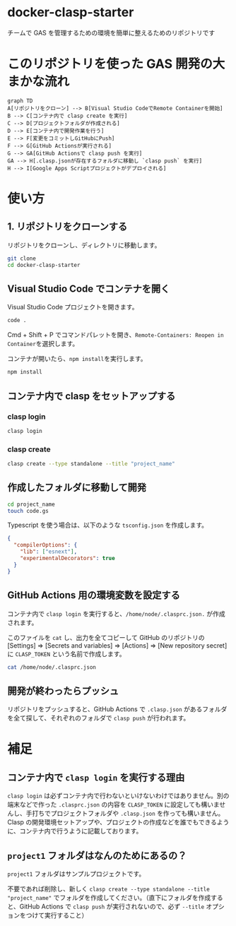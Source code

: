 # docker-clasp-starter

チームで GAS を管理するための環境を簡単に整えるためのリポジトリです

# このリポジトリを使った GAS 開発の大まかな流れ

```mermaid
graph TD
A[リポジトリをクローン] --> B[Visual Studio CodeでRemote Containerを開始]
B --> C[コンテナ内で clasp create を実行]
C --> D[プロジェクトフォルダが作成される]
D --> E[コンテナ内で開発作業を行う]
E --> F[変更をコミットしGitHubにPush]
F --> G[GitHub Actionsが実行される]
G --> GA[GitHub Actionsで clasp push を実行]
GA --> H[.clasp.jsonが存在するフォルダに移動し `clasp push` を実行]
H --> I[Google Apps Scriptプロジェクトがデプロイされる]
```

# 使い方

## 1. リポジトリをクローンする

リポジトリをクローンし、ディレクトリに移動します。

```bash
git clone
cd docker-clasp-starter
```

## Visual Studio Code でコンテナを開く

Visual Studio Code プロジェクトを開きます。

```bash
code .
```

Cmd + Shift + P でコマンドパレットを開き、`Remote-Containers: Reopen in Container`を選択します。

コンテナが開いたら、`npm install`を実行します。

```bash
npm install
```

## コンテナ内で clasp をセットアップする

### clasp login

```bash
clasp login
```

### clasp create

```bash
clasp create --type standalone --title "project_name"
```

## 作成したフォルダに移動して開発

```bash
cd project_name
touch code.gs
```

Typescript を使う場合は、以下のような `tsconfig.json` を作成します。

```json
{
  "compilerOptions": {
    "lib": ["esnext"],
    "experimentalDecorators": true
  }
}
```

## GitHub Actions 用の環境変数を設定する

コンテナ内で `clasp login` を実行すると、`/home/node/.clasprc.json.` が作成されます。

このファイルを `cat` し、出力を全てコピーして GitHub のリポジトリの [Settings] => [Secrets and variables] => [Actions] => [New repository secret] に `CLASP_TOKEN` という名前で作成します。

```bash
cat /home/node/.clasprc.json
```

## 開発が終わったらプッシュ

リポジトリをプッシュすると、GitHub Actions で `.clasp.json` があるフォルダを全て探して、それぞれのフォルダで `clasp push` が行われます。

# 補足

## コンテナ内で `clasp login` を実行する理由

`clasp login` は必ずコンテナ内で行わないといけないわけではありません。別の端末などで作った `.clasprc.json` の内容を `CLASP_TOKEN` に設定しても構いませんし、手打ちでプロジェクトフォルダや `.clasp.json` を作っても構いません。
Clasp の開発環境セットアップや、プロジェクトの作成などを誰でもできるように、コンテナ内で行うように記載しております。

## `project1` フォルダはなんのためにあるの？

`project1` フォルダはサンプルプロジェクトです。

不要であれば削除し、新しく `clasp create --type standalone --title "project_name"` でフォルダを作成してください。（直下にフォルダを作成すると、GitHub Actions で `clasp push` が実行されないので、必ず `--title` オプションをつけて実行すること）
